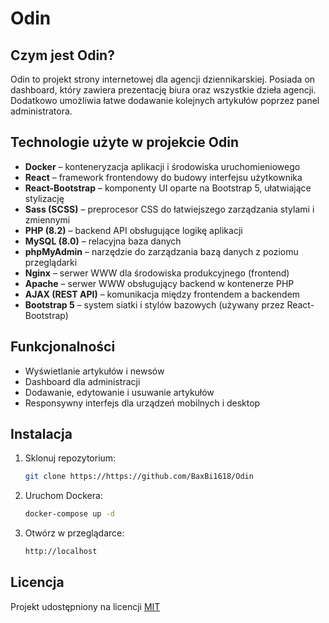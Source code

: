 # Odin

## Czym jest Odin?
Odin to projekt strony internetowej dla agencji dziennikarskiej. Posiada on dashboard, który zawiera prezentację biura oraz wszystkie dzieła agencji. Dodatkowo umożliwia łatwe dodawanie kolejnych artykułów poprzez panel administratora.

## Technologie użyte w projekcie **Odin**

- **Docker** – konteneryzacja aplikacji i środowiska uruchomieniowego  
- **React** – framework frontendowy do budowy interfejsu użytkownika  
- **React-Bootstrap** – komponenty UI oparte na Bootstrap 5, ułatwiające stylizację  
- **Sass (SCSS)** – preprocesor CSS do łatwiejszego zarządzania stylami i zmiennymi  
- **PHP (8.2)** – backend API obsługujące logikę aplikacji  
- **MySQL (8.0)** – relacyjna baza danych  
- **phpMyAdmin** – narzędzie do zarządzania bazą danych z poziomu przeglądarki  
- **Nginx** – serwer WWW dla środowiska produkcyjnego (frontend)  
- **Apache** – serwer WWW obsługujący backend w kontenerze PHP  
- **AJAX (REST API)** – komunikacja między frontendem a backendem  
- **Bootstrap 5** – system siatki i stylów bazowych (używany przez React-Bootstrap)

## Funkcjonalności
- Wyświetlanie artykułów i newsów
- Dashboard dla administracji
- Dodawanie, edytowanie i usuwanie artykułów
- Responsywny interfejs dla urządzeń mobilnych i desktop

## Instalacja
1. Sklonuj repozytorium:
   ```bash
   git clone https://https://github.com/BaxBi1618/Odin
2. Uruchom Dockera:
    ```bash
    docker-compose up -d
3. Otwórz w przeglądarce:
    ```bash
    http://localhost

## Licencja
Projekt udostępniony na licencji [MIT](https://opensource.org/licenses/MIT)
